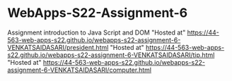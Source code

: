 # WebApps-S22-Assignment-6
Assignment introduction to Java Script and DOM
"Hosted at" <https://44-563-web-apps-s22.github.io/webapps-s22-assignment-6-VENKATSAIDASARI/president.html>
"Hosted at" <https://44-563-web-apps-s22.github.io/webapps-s22-assignment-6-VENKATSAIDASARI/tip.html>
"Hosted at" <https://44-563-web-apps-s22.github.io/webapps-s22-assignment-6-VENKATSAIDASARI/computer.html>